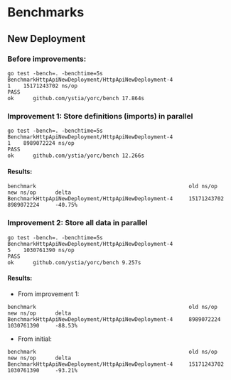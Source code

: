 Benchmarks
==========


New Deployment 
--------------

### Before improvements:
```
go test -bench=. -benchtime=5s
BenchmarkHttpApiNewDeployment/HttpApiNewDeployment-4         	       1	15171243702 ns/op
PASS
ok  	github.com/ystia/yorc/bench	17.864s

```

### Improvement 1: Store definitions (imports) in parallel
 
```
go test -bench=. -benchtime=5s
BenchmarkHttpApiNewDeployment/HttpApiNewDeployment-4         	       1	8989072224 ns/op
PASS
ok  	github.com/ystia/yorc/bench	12.266s
```

#### Results:
```
benchmark                                                old ns/op       new ns/op      delta
BenchmarkHttpApiNewDeployment/HttpApiNewDeployment-4     15171243702     8989072224     -40.75%
```

### Improvement 2: Store all data in parallel
 
```
go test -bench=. -benchtime=5s
BenchmarkHttpApiNewDeployment/HttpApiNewDeployment-4         	       5	1030761390 ns/op
PASS
ok  	github.com/ystia/yorc/bench	9.257s
```


#### Results:

* From improvement 1:
```
benchmark                                                old ns/op      new ns/op      delta
BenchmarkHttpApiNewDeployment/HttpApiNewDeployment-4     8989072224     1030761390     -88.53%
```

* From initial:
```
benchmark                                                old ns/op       new ns/op      delta
BenchmarkHttpApiNewDeployment/HttpApiNewDeployment-4     15171243702     1030761390     -93.21%
```

